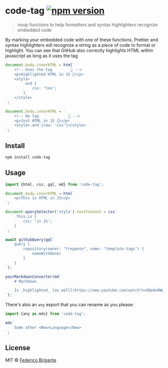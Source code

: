 # code-tag [![npm version](https://img.shields.io/npm/v/code-tag.svg)](https://www.npmjs.com/package/code-tag)

> noop functions to help formatters and syntax highlighters recognize embedded code

By marking your embedded code with one of these functions, Prettier and syntax highlighters will recognize a string as a piece of code to format or highlight. You can see that GitHub also correctly highlights HTML within javascript as long as it uses the tag

```js
document.body.innerHTML = html`
	<!-- Uses the tag        👆 -->
	<p>Highlighted HTML in JS 🙂</p>
	<style>
		.and {
			css: 'too';
		}
	</style>
`;

document.body.innerHTML = `
	<!-- No tag             👆 -->
	<p>Just HTML in JS 😕</p>
	<style>.and {raw: 'css'}</style>
`;
```

## Install

```sh
npm install code-tag
```

## Usage

```js
import {html, css, gql, md} from 'code-tag';

document.body.innerHTML = html`
	<p>This is HTML in JS</p>
`;

document.querySelector('style').textContent = css`
	.this.is {
		css: 'in JS';
	}
`;

await githubQuery(gql`
	query {
		repository(owner: "fregante", name: "template-tags") {
			nameWithOwner
		}
	}
`);

yourMarkdownConverter(md`
	# Markdown

	Is _highlighted_ [as well](https://www.youtube.com/watch?v=dQw4w9WgXcQ)
`);
```

There's also an `any` export that you can rename as you please:

```js
import {any as mdx} from 'code-tag';

mdx`
	Some other <New>Language</New>
`;
```

## License

MIT © [Federico Brigante](https://fregante.com)
